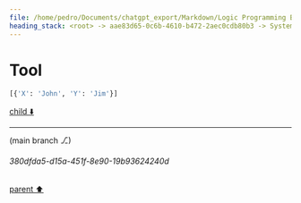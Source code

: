 ```yaml
---
file: /home/pedro/Documents/chatgpt_export/Markdown/Logic Programming Basics.md
heading_stack: <root> -> aae83d65-0c6b-4610-b472-2aec0cdb80b3 -> System -> cd5f65ce-2de1-48c1-aa94-c4163a6f79bd -> System -> aaa22cbb-606f-41d0-b4ae-e591f21bb854 -> User -> e29cce05-dbd4-4728-8c1b-c03f43a7b92e -> Assistant -> Core Components -> How It Works -> Execution Flow: -> aaa2ae6d-a9b8-41f7-87e8-a93920624bd0 -> User -> a699099e-00cf-49be-8eb0-38733c577fa0 -> Assistant -> ac90bca6-5a7a-4d60-9a92-0a011029e761 -> Tool
---
```

# Tool

```python
[{'X': 'John', 'Y': 'Jim'}]
```

[child ⬇️](#380dfda5-d15a-451f-8e90-19b93624240d)

---

(main branch ⎇)
###### 380dfda5-d15a-451f-8e90-19b93624240d
[parent ⬆️](#ac90bca6-5a7a-4d60-9a92-0a011029e761)
